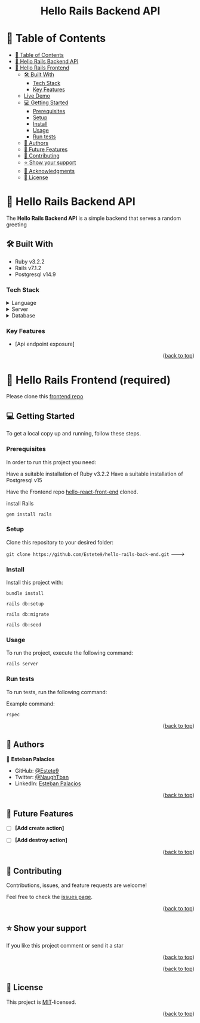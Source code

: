 <a name="readme-top"></a>
<div align="center">
  <h1><b>Hello Rails Backend API</b></h1>
</div>

<!-- TABLE OF CONTENTS -->

# 📗 Table of Contents

- [📗 Table of Contents](#-table-of-contents-)
- [📖 Hello Rails Backend API](#-backend-project-)
- [📖 Hello Rails Frontend](#-frontend-project-)
  - [🛠 Built With ](#-built-with-)
    - [Tech Stack ](#tech-stack-)
    - [Key Features ](#key-features-)
  - [Live Demo](#-live-demo-)
  - [💻 Getting Started ](#-getting-started-)
    - [Prerequisites](#prerequisites)
    - [Setup](#setup)
    - [Install](#install)
    - [Usage](#usage)
    - [Run tests](#run-tests)
  - [👥 Authors ](#-authors-)
  - [🔭 Future Features ](#-future-features-)
  - [🤝 Contributing ](#-contributing-)
  - [⭐️ Show your support ](#️-show-your-support-)
  - [🙏 Acknowledgments ](#-acknowledgments-)
  - [📝 License ](#-license-)

<!-- PROJECT DESCRIPTION -->

# 📖 Hello Rails Backend API <a name="backend-project"></a>

The **Hello Rails Backend API** is a simple backend that serves a random greeting

## 🛠 Built With <a name="built-with"></a> 

- Ruby v3.2.2
- Rails v7.1.2
- Postgresql v14.9

### Tech Stack <a name="tech-stack"></a>

<details>
  <summary>Language</summary>
  <ul>
    <li><a href="https://www.ruby-lang.org/en/">Ruby v.3.2.2</a></li>
  </ul>
</details>

<details>
  <summary>Server</summary>
  <ul>
    <li><a href="https://rubyonrails.org/">Rails</a></li>
  </ul>
</details>

<details>
<summary>Database</summary>
  <ul>
    <li><a href="https://www.postgresql.org/">PostgreSQL</a></li>
  </ul>
</details>

<!-- Features -->

### Key Features <a name="key-features"></a>

- [Api endpoint exposure]


<p align="right">(<a href="#readme-top">back to top</a>)</p>

<!-- LIVE DEMO 
## 💻 Live Demo <a name="live-demo"></a>

Check the live demo [here](https://wheres-the-money.onrender.com)

Check the documentation recording [here](https://www.loom.com/share/2452b6b963424aca8b3f9eec7a48f281)  -->

<!-- GETTING STARTED -->
# 📖 Hello Rails Frontend (required) <a name="frontend-project"></a>

Please clone this [frontend repo](https://github.com/Estete9/hello-react-front-end)

## 💻 Getting Started <a name="getting-started"></a>


To get a local copy up and running, follow these steps.

### Prerequisites

In order to run this project you need:

Have a suitable installation of Ruby v3.2.2
Have a suitable installation of Postgresql v15

Have the Frontend repo [hello-react-front-end](https://github.com/Estete9/hello-rails-back-end.git) cloned.

install Rails

```gem install rails```

### Setup

Clone this repository to your desired folder:

```git clone https://github.com/Estete9/hello-rails-back-end.git```
--->

### Install

Install this project with:


```bundle install```

```rails db:setup```

```rails db:migrate```

```rails db:seed```

### Usage

To run the project, execute the following command:

```rails server```

### Run tests

To run tests, run the following command:

Example command:

```rspec```


<p align="right">(<a href="#readme-top">back to top</a>)</p>

<!-- AUTHORS -->

## 👥 Authors <a name="authors"></a>

👤 **Esteban Palacios**

- GitHub: [@Estete9](https://github.com/Estete9)
- Twitter: [@NaughTban](https://twitter.com/NaughTban)
- LinkedIn: [Esteban Palacios](https://www.linkedin.com/in/dev-esteban-palacios/)
<p align="right">(<a href="#readme-top">back to top</a>)</p>

<!-- FUTURE FEATURES -->

## 🔭 Future Features <a name="future-features"></a>

- [ ] **[Add create action]**
- [ ] **[Add destroy action]**


<p align="right">(<a href="#readme-top">back to top</a>)</p>

<!-- CONTRIBUTING -->

## 🤝 Contributing <a name="contributing"></a>

Contributions, issues, and feature requests are welcome!

Feel free to check the [issues page](https://github.com/Estete9/hello-rails-back-end.git/issues).

<p align="right">(<a href="#readme-top">back to top</a>)</p>

<!-- SUPPORT -->

## ⭐️ Show your support <a name="support"></a>

If you like this project comment or send it a star

<p align="right">(<a href="#readme-top">back to top</a>)</p>

<!-- ACKNOWLEDGEMENTS -->

<!-- ## 🙏 Acknowledgments <a name="acknowledgements"></a>

Original design idea by [Gregoire Vella on Behance](https://www.behance.net/gregoirevella). -->

<p align="right">(<a href="#readme-top">back to top</a>)</p>


<!-- LICENSE -->

## 📝 License <a name="license"></a>

This project is [MIT](./MIT.md)-licensed.


<p align="right">(<a href="#readme-top">back to top</a>)</p>
